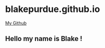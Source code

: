 # blakepurdue.github.io


<a href="https://github.com/BlakePurdue"> My Github </a>


<h2> Hello my name is Blake ! </h2>
